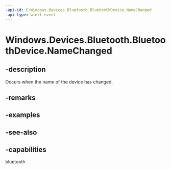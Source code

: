 ----api-id: E:Windows.Devices.Bluetooth.BluetoothDevice.NameChanged
-api-type: winrt event
---<!-- Event syntaxpublic event Windows.Foundation.TypedEventHandler NameChanged<Windows.Devices.Bluetooth.BluetoothDevice,  object>--># Windows.Devices.Bluetooth.BluetoothDevice.NameChanged## -descriptionOccurs when the name of the device has changed.## -remarks## -examples## -see-also## -capabilitiesbluetooth